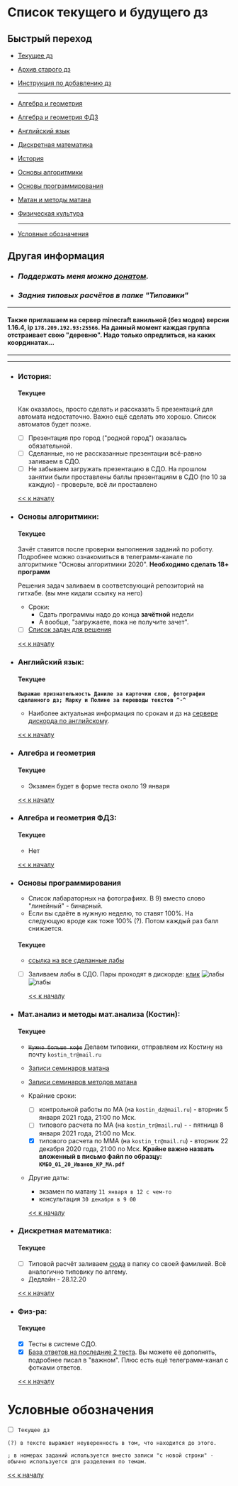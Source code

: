 # Список текущего и будущего дз

## Быстрый переход

- [Текущее дз](README.md#Список-текущего-и-будущего-дз)
- [Архив старого дз](архив_дз.md)
- [Инструкция по добавлению дз](Как_вам_добавлять_сюда_дз/Как_добавить_дз.md)

    ***

- [Алгебра и геометрия](#Алгебра-и-геометрия)
- [Алгебра и геометрия ФДЗ](#Алгебра-и-геометрия-ФДЗ)
- [Английский язык](#Английский-язык)
- [Дискретная математика](#Дискретная-математика)
- [История](#История)
- [Основы алгоритмики](#Основы-алгоритмики)
- [Основы программирования](#Основы-программирования)
- [Матан и методы матана](#матанализ-и-методы-матанализа-костин)
- [Физическая культура](#Физ-ра)

    ***
    
- [Условные обозначения](#Условные-обозначения)


## Другая информация
- ### __*Поддержать меня можно [донатом](https://www.tinkoff.ru/rm/grebnev.nikita7/9UP5Q99768).*__
- ### __*Задния типовых расчётов в папке "Типовики"*__
***

#### Также приглашаем на сервер minecraft ванильной (без модов) версии 1.16.4, ip `178.209.192.93:25566`. На данный момент каждая группа отстраивает свою "деревню". Надо только опредлиться, на каких координатах...

***
***

- ### История:
    #### Текущее
    Как оказалось, просто сделать и рассказать 5 презентаций для автомата недостаточно. Важно ещё сделать это хорошо. Список автоматов будет позже.
    - [ ] Презентация про город ("родной город") оказалась обязательной.
    - [ ] Сделанные, но не рассказанные презентации всё-равно заливаем в СДО.
    - [ ] Не забываем загружать презентацию в СДО. На прошлом занятии были проставлены баллы презентациям в СДО (по 10 за каждую) - проверьте, всё ли проставлено
    
    [<< к началу](#Быстрый-переход)

- ### Основы алгоритмики:
    #### Текущее
    Зачёт ставится после проверки выполнения заданий по роботу. Подробнее можно ознакомиться в телеграмм-канале по алгоритмике "Основы алгоритмики 2020".
    **Необходимо сделать 18+ программ**
    
    Решения задач заливаем в соответсвующий репозиторий на гитхабе. (вы мне кидали ссылку на него) 
    - Сроки: 
        - Сдать программы надо до конца **зачётной** недели
        - А вообще, "загружаете, пока не получите зачет".
	- [ ] [Cписок задач для решения](https://github.com/Vibof/ProgrammingManual)

    [<< к началу](#Быстрый-переход)

- ### Английский язык:
    #### Текущее
    **`Выражаю признательность Даниле за карточки слов, фотографии сделанного дз; Марку и Полине за переводы текстов ^-^`**
    - Наиболее актуальная информация по срокам и дз на [сервере дискорда по английскому](https://discord.gg/TcrMg4xMmK).

    [<< к началу](#Быстрый-переход)
    
- ### Алгебра и геометрия 
    #### Текущее
    - Экзамен будет в форме теста около 19 января

    [<< к началу](#Быстрый-переход)

- ### Алгебра и геометрия ФДЗ:
    #### Текущее
	- Нет

    [<< к началу](#Быстрый-переход)
    
- ### Основы программирования
    - Список лабараторных на фотографиях. В 9) вместо слово "линейный" - бинарный.  
    - Если вы сдаёте в нужную неделю, то ставят 100%. На следующую вроде как тоже 100% (?). Потом каждый раз балл снижается.
    
    #### Текущее
    - [ссылка на все сделанные лабы](https://github.com/nektonick/university-stuff)
    - [ ] Заливаем лабы в СДО. Пары проходят в дискорде: [клик](https://discord.gg/jq4njxPzWV)
        ![лабы](/Ресурсы/Изображения/основы_программирования1.jpg)
        ![лабы](/Ресурсы/Изображения/основы_программирования2.jpg)

        [<< к началу](#Быстрый-переход)
	
- ### Мат.анализ и методы мат.анализа (Костин):
    #### Текущее
    - ~~`Нужно больше кофе`~~ Делаем типовики, отправляем их Костину на почту `kostin_tr@mail.ru`
    - [Записи семинаров матана](https://yadi.sk/d/j8RlGDYIoJb4uQ?w=1)
    - [Записи семинаров методов матана](https://yadi.sk/d/SCBtA2chDRmXrQ?w=1)
    
    
    - Крайние сроки: 
        - [ ] контрольной работы по МА (на `kostin_dz@mail.ru`) - вторник 5 января 2021 года, 21:00 по Мск.
        - [ ] типового расчета по МА (на `kostin_tr@mail.ru`)  - - пятница 8 января 2021 года, 21:00 по Мск.
        - [x]  типового расчета по ММА (на `kostin_tr@mail.ru`) - вторник 22 декабря 2020 года, 21:00 по Мск.
        **Крайне важно назвать вложенный в письмо файл по образцу: `КМБО_01_20_Иванов_КР_МА.pdf`**
    - Другие даты:
        - экзамен по матану `11 января в 12 с чем-то`
        - консультация `30 декабря в 9 00`

        [<< к началу](#Быстрый-переход)

- ### Дискретная математика:
    #### Текущее
    - [ ] Типовой расчёт заливаем [сюда](https://drive.google.com/drive/folders/15tJ0yH6tjwPhaaE4UC1-hAU7SN_tRwzF?usp=sharing) в папку со своей фамилией. Всё аналогично типовику по алгему.
    - Дедлайн - 28.12.20

    [<< к началу](#Быстрый-переход)

- ### Физ-ра:
    #### Текущее
    - [x] Тесты в системе СДО.
    - [x] [База ответов на последние 2 теста](https://drive.google.com/file/d/1l0InqeK7Zaaqb-SQAbXUUBnKhl_YMV0a/view?usp=sharing). Вы можете её дополнять, подробнее писал в "важном". Плюс есть ещё телеграмм-канал с фотками ответов.
    
    [<< к началу](#Быстрый-переход)

# Условные обозначения
- [ ] `Текущее дз`

`(?) в тексте выражает неуверенность в том, что находится до этого.`

`; в номерах заданий используется вместо записи "с новой строки" - обычно используется для разделения по темам. `

[<< к началу](#Быстрый-переход)